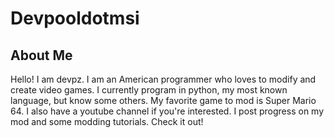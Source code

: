 # Devpooldotmsi
## About Me
Hello! I am devpz. I am an American programmer who loves to modify and create video games. I currently program in python, my most known language, but know some others. My favorite game to mod is Super Mario 64. I also have a youtube channel if you're interested. I post progress on my mod and some modding tutorials. Check it out!
